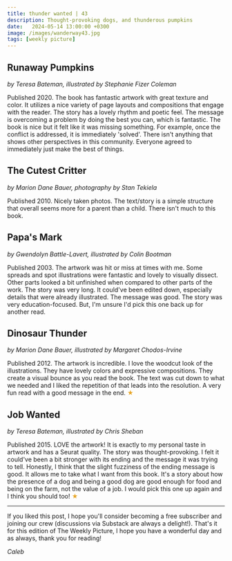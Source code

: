 ```yaml
---
title: thunder wanted | 43
description: Thought-provoking dogs, and thunderous pumpkins
date:   2024-05-14 13:00:00 +0300
image: /images/wanderway43.jpg
tags: [weekly picture]
---
```


## Runaway Pumpkins

*by Teresa Bateman, illustrated by Stephanie Fizer Coleman*

Published 2020. The book has fantastic artwork with great texture and color. It utilizes a nice variety of page layouts and compositions that engage with the reader. The story has a lovely rhythm and poetic feel. The message is overcoming a problem by doing the best you can, which is fantastic. The book is nice but it felt like it was missing something. For example, once the conflict is addressed, it is immediately 'solved'. There isn't anything that shows other perspectives in this community. Everyone agreed to immediately just make the best of things. 

## The Cutest Critter

*by Marion Dane Bauer, photography by Stan Tekiela*

Published 2010. Nicely taken photos. The text/story is a simple structure that overall seems more for a parent than a child. There isn't much to this book. 

## Papa's Mark

*by Gwendolyn Battle-Lavert, illustrated by Colin Bootman*

Published 2003. The artwork was hit or miss at times with me. Some spreads and spot illustrations were fantastic and lovely to visually dissect. Other parts looked a bit unfinished when compared to other parts of the work. The story was very long. It could've been edited down, especially details that were already illustrated. The message was good. The story was very education-focused. But, I'm unsure I'd pick this one back up for another read. 

## Dinosaur Thunder 

*by Marion Dane Bauer, illustrated by Margaret Chodos-Irvine*

Published 2012. The artwork is incredible. I love the woodcut look of the illustrations. They have lovely colors and expressive compositions. They create a visual bounce as you read the book. The text was cut down to what we needed and I liked the repetition of that leads into the resolution. A very fun read with a good message in the end. <h style="color:#E7A526;">★</h>

## Job Wanted 

*by Teresa Bateman, illustrated by Chris Sheban*

Published 2015. LOVE the artwork! It is exactly to my personal taste in artwork and has a Seurat quality. The story was thought-provoking. I felt it could've been a bit stronger with its ending and the message it was trying to tell. Honestly, I think that the slight fuzziness of the ending message is good. It allows me to take what I want from this book. It's a story about how the presence of a dog and being a good dog are good enough for food and being on the farm, not the value of a job. I would pick this one up again and I think you should too! <h style="color:#E7A526;">★</h>

***

If you liked this post, I hope you'll consider becoming a free subscriber and joining our crew (discussions via Substack are always a delight!). That's it for this edition of The Weekly Picture, I hope you have a wonderful day and as always, thank you for reading!

*Caleb*
    